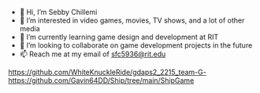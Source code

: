 - 👋 Hi, I’m Sebby Chillemi
- 👀 I’m interested in video games, movies, TV shows, and a lot of other media
- 🌱 I’m currently learning game design and development at RIT
- 💞️ I’m looking to collaborate on game development projects in the future
- 📫 Reach me at my email of sfc5936@rit.edu

https://github.com/WhiteKnuckleRide/gdaps2_2215_team-G-
https://github.com/Gavin64DD/Ship/tree/main/ShipGame
<!---
SunPraiser22/SunPraiser22 is a ✨ special ✨ repository because its `README.md` (this file) appears on your GitHub profile.
You can click the Preview link to take a look at your changes.
--->
